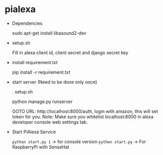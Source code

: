 # pialexa
* Dependencies

  sudo apt-get install libasound2-dev

* setup.sh

  Fill in alexa client id, client secret and django secret key
* install requirement.txt
  
  pip install -r requirement.txt
* start server (Need to be done only once) 
  
  . setup.sh
  
  python manage.py runserver
  
  GOTO URL: http://localhost:8000/auth, login with amazon, this will set token for you.
  Note: Make sure you whitelist localhost:8000 in alexa developer console web settings tab.
 
* Start PiAlexa Service
  
  `python start.py 1`  -> for console version
  `python start.py`  -> For RaspberryPi with SenseHat
